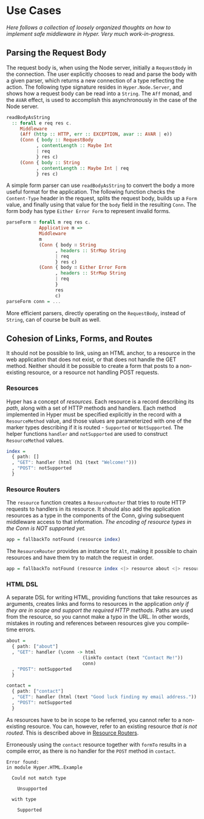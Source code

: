# Use Cases

*Here follows a collection of loosely organized thoughts on how
to implement safe middleware in Hyper. Very much work-in-progress.*

## Parsing the Request Body

The request body is, when using the Node server, initially a
`RequestBody` in the connection. The user explicitly chooses to read
and parse the body with a given parser, which returns a new connection
of a type reflecting the action. The following type signature resides
in `Hyper.Node.Server`, and shows how a request body can be read into
a `String`. The `Aff` monad, and the `AVAR` effect, is used to
accomplish this asynchronously in the case of the Node server.

```purescript
readBodyAsString
  :: forall e req res c.
     Middleware
     (Aff (http :: HTTP, err :: EXCEPTION, avar :: AVAR | e))
     (Conn { body :: RequestBody
           , contentLength :: Maybe Int
           | req
           } res c)
     (Conn { body :: String
           , contentLength :: Maybe Int | req
           } res c)
```

A simple form parser can use `readBodyAsString` to convert the body a
more useful format for the application. The following function checks
the `Content-Type` header in the request, splits the request body,
builds up a `Form` value, and finally using that value for the `body`
field in the resulting `Conn`. The form body has type `Either Error
Form` to represent invalid forms.

``` purescript
parseForm ∷ forall m req res c.
            Applicative m =>
            Middleware
            m
            (Conn { body ∷ String
                  , headers :: StrMap String
                  | req
                  } res c)
            (Conn { body ∷ Either Error Form
                  , headers :: StrMap String
                  | req
                  }
                  res
                  c)
parseForm conn = ...
```

More efficient parsers, directly operating on the `RequestBody`,
instead of `String`, can of course be built as well.

## Cohesion of Links, Forms, and Routes

It should not be possible to link, using an HTML anchor, to a resource in the
web application that does not exist, or that does not handle the GET method.
Neither should it be possible to create a form that posts to a non-existing
resource, or a resource not handling POST requests.

### Resources

Hyper has a concept of *resources*. Each resource is a record describing its
*path*, along with a set of HTTP methods and handlers. Each method implemented
in Hyper must be specified explicitly in the record with a `ResourceMethod`
value, and those values are parameterized with one of the marker types
describing if it is routed - `Supported` or `NotSupported`. The helper
functions `handler` and `notSupported` are used to construct `ResourceMethod`
values.

```purescript
index =
  { path: []
  , "GET": handler (html (h1 (text "Welcome!")))
  , "POST": notSupported
  }
```

### Resource Routers

The `resource` function creates a `ResourceRouter` that tries to route HTTP
requests to handlers in its resource. It should also add the application
resources as a type in the components of the Conn, giving subsequent middleware
access to that information. *The encoding of resource types in the Conn is NOT
supported yet.*

```purescript
app = fallbackTo notFound (resource index)
```

The `ResourceRouter` provides an instance for `Alt`, making it possible to
chain resources and have them try to match the request in order.

```purescript
app = fallbackTo notFound (resource index <|> resource about <|> resource contact)
```

### HTML DSL

A separate DSL for writing HTML, providing functions that take resources as
arguments, creates links and forms to resources in the application *only if
they are in scope and support the required HTTP methods*. Paths are used from
the resource, so you cannot make a typo in the URL. In other words, mistakes in
routing and references between resources give you compile-time errors.

```purescript
about =
  { path: ["about"]
  , "GET": handler (\conn -> html
                            (linkTo contact (text "Contact Me!"))
                            conn)
  , "POST": notSupported
  }

contact =
  { path: ["contact"]
  , "GET": handler (html (text "Good luck finding my email address."))
  , "POST": notSupported
  }
```

As resources have to be in scope to be referred, you cannot refer to a
non-existing resource. You can, however, refer to an existing resource *that is
not routed*. This is described above in [Resource Routers](#resource-routers).

Erroneously using the `contact` resource together with `formTo` results in a
compile error, as there is no handler for the `POST` method in `contact`.

```text
Error found:
in module Hyper.HTML.Example

  Could not match type

    Unsupported

  with type

    Supported

```
